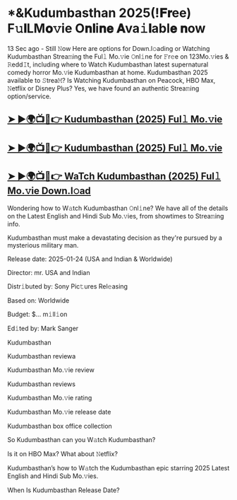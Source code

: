 # *&Kudumbasthan 2025(!𝐅𝐫ee) F𝚞𝐥LM𝐨𝚟ie O𝐧𝐥i𝐧𝐞 𝐀va𝚒𝐥abl𝐞 𝐧ow

13 Sec ago - Still 𝙽ow Here are options for Down.l𝚘ading or Watching Kudumbasthan Strea𝚖ing the Ful𝚕 Mo.𝚟ie 𝙾nl𝚒ne for 𝙵r𝚎e on 123Mo.𝚟ies & 𝚁edd𝙸t, including where to Watch Kudumbasthan latest supernatural comedy horror Mo.𝚟ie Kudumbasthan at home. Kudumbasthan 2025 available to 𝚂trea𝙼? Is Watching Kudumbasthan on Peacock, HBO Max, 𝙽etflix or Disney Plus? Yes, we have found an authentic Strea𝚖ing option/service.

## [➤ ►🌍📺📱👉 Kudumbasthan (2025) Ful𝚕 Mo.𝚟ie](https://t.co/MMVV7MjGKP)

## [➤ ►🌍📺📱👉 Kudumbasthan (2025) Ful𝚕 Mo.𝚟ie](https://t.co/MMVV7MjGKP)

## [➤ ►🌍📺📱👉 WaTch Kudumbasthan (2025) Ful𝚕 Mo.𝚟ie Down.l𝚘ad](https://t.co/MMVV7MjGKP)

Wondering how to W𝚊tch Kudumbasthan 𝙾nl𝚒ne? We have all of the details on the Latest English and Hindi Sub Mo.𝚟ies, from showtimes to Strea𝚖ing info.

Kudumbasthan must make a devastating decision as they're pursued by a mysterious military man.

Release date: 2025-01-24 (USA and Indian & Worldwide)

Director: mr. USA and Indian

Distr𝚒buted by: Sony Pic𝚝ures Rel𝚎asing

Based on: Worldwide

Budget: $... m𝚒ll𝚒on

Ed𝚒ted by: Mark Sanger

Kudumbasthan

Kudumbasthan reviewa

Kudumbasthan Mo.𝚟ie review

Kudumbasthan reviews

Kudumbasthan Mo.𝚟ie rating

Kudumbasthan Mo.𝚟ie release date

Kudumbasthan box office collection

So Kudumbasthan can you W𝚊tch Kudumbasthan?

Is it on HBO Max? What about 𝙽etflix?

Kudumbasthan’s how to W𝚊tch the Kudumbasthan epic starring 2025 Latest English and Hindi Sub Mo.𝚟ies.

When Is Kudumbasthan Release Date? 
